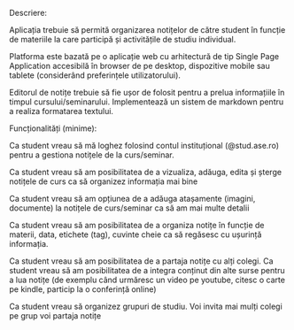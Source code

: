 Descriere:

Aplicația trebuie să permită organizarea notițelor de către student în funcție de materiile la care participă și activitățile de studiu individual.

Platforma este bazată pe o aplicație web cu arhitectură de tip Single Page Application accesibilă în browser de pe desktop, dispozitive mobile sau tablete (considerând preferințele utilizatorului).

Editorul de notițe trebuie să fie ușor de folosit pentru a prelua informațiile în timpul cursului/seminarului. Implementează un sistem de markdown pentru a realiza formatarea textului.

Funcționalități (minime):


Ca student vreau să mă loghez folosind contul instituțional (@stud.ase.ro) pentru a gestiona notițele de la curs/seminar.

Ca student vreau să am posibilitatea de a vizualiza, adăuga, edita și șterge notițele de curs ca să organizez informația mai bine

Ca student vreau să am opțiunea de a adăuga atașamente (imagini, documente) la notițele de curs/seminar ca să am mai multe detalii

Ca student vreau să am posibilitatea de a organiza notițe în funcție de materii, data, etichete (tag), cuvinte cheie ca să regăsesc cu ușurință informația.

Ca student vreau să am posibilitatea de a partaja notițe cu alți colegi.
Ca student vreau să am posibilitatea de a integra conținut din alte surse pentru a lua notițe (de exemplu când urmăresc un video pe youtube, citesc o carte pe kindle, particip la o conferință online)

Ca student vreau să organizez grupuri de studiu. Voi invita mai mulți colegi pe grup voi partaja notițe
